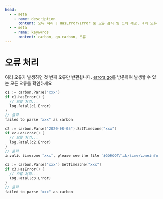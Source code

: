 ```yaml
---
head:
  - - meta
    - name: description
      content: 오류 처리 | HasError/Error 로 오류 감지 및 조회 제공, 여러 오류 발생 시 첫 번째 오류만 반환, 파싱/시간대 설정 등 일반 시나리오 포함
  - - meta
    - name: keywords
      content: carbon, go-carbon, 오류
---
```


# 오류 처리
여러 오류가 발생하면 첫 번째 오류만 반환됩니다. <a href="https://github.com/dromara/carbon/blob/master/errors.go" target="_blank" rel="noreferrer">errors.go</a>를 방문하여 발생할 수 있는 모든 오류를 확인하세요

```go
c1 := carbon.Parse("xxx")
if c1.HasError() {
  // 오류 처리...
  log.Fatal(c1.Error)
}
// 출력
failed to parse "xxx" as carbon

c2 := carbon.Parse("2020-08-05").SetTimezone("xxx")
if c2.HasError() {
  // 오류 처리...
  log.Fatal(c2.Error)
}
// 출력
invalid timezone "xxx", please see the file "$GOROOT/lib/time/zoneinfo.zip" for all valid timezones

c3 := carbon.Parse("xxx").SetTimezone("xxx")
if c3.HasError() {
  // 오류 처리...
  log.Fatal(c3.Error)
}
// 출력
failed to parse "xxx" as carbon
``` 